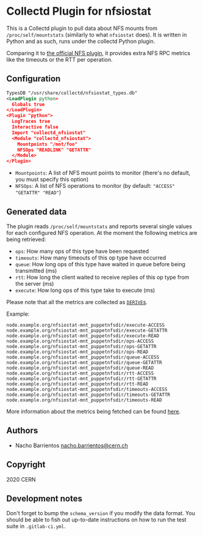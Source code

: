 # Collectd Plugin for nfsiostat 

This is a Collectd plugin to pull data about NFS mounts from
`/proc/self/mountstats` (similarly to what `nfsiostat` does). It is written in
Python and as such, runs under the collectd Python plugin.

Comparing it to [the official NFS
plugin](https://collectd.org/wiki/index.php/Plugin:NFS), it provides extra NFS
RPC metrics like the timeouts or the RTT per operation.

## Configuration 

```xml
TypesDB "/usr/share/collectd/nfsiostat_types.db" 
<LoadPlugin python> 
  Globals true 
</LoadPlugin> 
<Plugin "python"> 
  LogTraces true 
  Interactive false 
  Import "collectd_nfsiostat" 
  <Module "collectd_nfsiostat"> 
    Mountpoints "/mnt/foo" 
    NFSOps "READLINK" "GETATTR"
  </Module> 
</Plugin> 
```

* `Mountpoints`: A list of NFS mount points to monitor (there's no default, you
  must specify this option)
* `NFSOps`: A list of NFS operations to monitor (by default: `"ACCESS" "GETATTR" "READ"`)

## Generated data

The plugin reads `/proc/self/mountstats` and reports several single values for
each configured NFS operation. At the moment the following metrics are being
retrieved:

* `ops`: How many ops of this type have been requested
* `timeouts`: How many timeouts of this op type have occurred
* `queue`: How long ops of this type have waited in queue before being transmitted (ms)
* `rtt`: How long the client waited to receive replies of this op type from the server (ms)
* `execute`: How long ops of this type take to execute (ms)

Please note that all the metrics are
collected as [`DERIVE`s](https://collectd.org/wiki/index.php/Data_source).

Example:

```
node.example.org/nfsiostat-mnt_puppetnfsdir/execute-ACCESS
node.example.org/nfsiostat-mnt_puppetnfsdir/execute-GETATTR
node.example.org/nfsiostat-mnt_puppetnfsdir/execute-READ
node.example.org/nfsiostat-mnt_puppetnfsdir/ops-ACCESS
node.example.org/nfsiostat-mnt_puppetnfsdir/ops-GETATTR
node.example.org/nfsiostat-mnt_puppetnfsdir/ops-READ
node.example.org/nfsiostat-mnt_puppetnfsdir/queue-ACCESS
node.example.org/nfsiostat-mnt_puppetnfsdir/queue-GETATTR
node.example.org/nfsiostat-mnt_puppetnfsdir/queue-READ
node.example.org/nfsiostat-mnt_puppetnfsdir/rtt-ACCESS
node.example.org/nfsiostat-mnt_puppetnfsdir/rtt-GETATTR
node.example.org/nfsiostat-mnt_puppetnfsdir/rtt-READ
node.example.org/nfsiostat-mnt_puppetnfsdir/timeouts-ACCESS
node.example.org/nfsiostat-mnt_puppetnfsdir/timeouts-GETATTR
node.example.org/nfsiostat-mnt_puppetnfsdir/timeouts-READ
```

More information about the metrics being fetched can be found
[here](https://www.fsl.cs.stonybrook.edu/~mchen/mountstat-format.txt).

## Authors
* Nacho Barrientos <nacho.barrientos@cern.ch>

## Copyright
2020 CERN

## Development notes
Don't forget to bump the `schema_version` if you modify the data format. You
should be able to fish out up-to-date instructions on how to run the test suite
in `.gitlab-ci.yml`.
